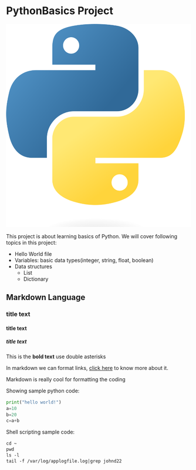 # PythonBasics Project

![learning python](Python-logo-notext.svg.png)

This project is about learning basics of Python. We will cover following topics in this project:

- Hello World file
- Variables: basic data types(integer, string, float, boolean)
- Data structures
  - List
  - Dictionary

## Markdown Language

### title text
#### title text
##### title text

This is the **bold text** use double asterisks

In markdown we can format links, [click here](https://docs.github.com/en/get-started/writing-on-github/getting-started-with-writing-and-formatting-on-github/basic-writing-and-formatting-syntax) to know more about it.

Markdown is really cool for formatting the coding

Showing sample python code:

```python
print("hello world!")
a=10
b=20
c=a+b
```

Shell scripting sample code:

```shell
cd ~
pwd
ls -l
tail -f /var/log/applogfile.log|grep johnd22
```


